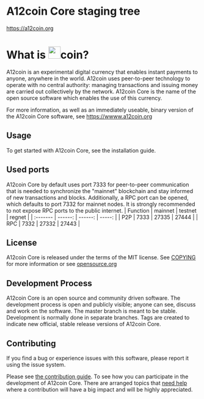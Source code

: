 A12coin Core staging tree
=========================

https://a12coin.org

What is <img src="http://images.a12coin.org/a12coin32.png" width="32" height="32"/>coin?
================
A12coin is an experimental digital currency that enables instant payments to
anyone, anywhere in the world.
A12coin uses peer-to-peer technology to operate with no central authority:
managing transactions and issuing money are carried out collectively by the
network. A12coin Core is the name of the open source software which enables
the use of this currency.

For more information, as well as an immediately useable, binary version of the
A12coin Core software, see https://wwww.a12coin.org

Usage
-----
To get started with A12coin Core, see the installation guide.

Used ports
----------
A12coin Core by default uses port 7333 for peer-to-peer communication that is
needed to synchronize the "mainnet" blockchain and stay informed of new
transactions and blocks.
Additionally, a RPC port can be opened, which defaults to port 7332 for mainnet
nodes. It is strongly recommended to not expose RPC ports to the public internet.
| Function | mainnet | testnet | regnet |
| :------- | ------: | ------: | -----: |
| P2P      |    7333 |   27335 |  27444 |
| RPC      |    7332 |   27332 |  27443 |

License
-------
A12coin Core is released under the terms of the MIT license.
See [COPYING](COPYING) for more information or see [opensource.org](https://opensource.org/licenses/MIT)

Development Process
-------------------
A12coin Core is an open source and community driven software.
The development process is open and publicly visible; anyone can see, discuss
and work on the software.
The master branch is meant to be stable. Development is normally done in
separate branches. Tags are created to indicate new official, stable release
versions of A12coin Core.

Contributing
------------
If you find a bug or experience issues with this software, please report it
using the issue system.

Please see [the contribution guide](CONTRIBUTING.md). To see how you can
participate in the development of A12coin Core.
There are arranged topics that [need help](https://github.com/a12coin-project/a12coin/labels/help%20wanted) where a contribution will have a big impact and will be highly appreciated.
